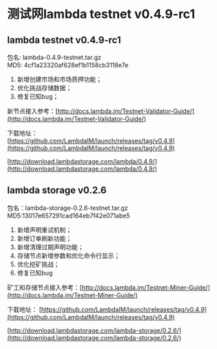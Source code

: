 # 测试网lambda testnet v0.4.9-rc1

## lambda testnet v0.4.9-rc1

包名: lambda-0.4.9-testnet.tar.gz  
MD5: 4cf1a23320af628ef1b1158cb3118e7e
  
1. 新增创建市场和市场质押功能；  
2. 优化挑战存储数据；
3. 修复已知bug；

新节点接入参考：[http://docs.lambda.im/Testnet-Validator-Guide/](http://docs.lambda.im/Testnet-Validator-Guide/)  


下载地址：  
[https://github.com/LambdaIM/launch/releases/tag/v0.4.9](https://github.com/LambdaIM/launch/releases/tag/v0.4.9)

[http://download.lambdastorage.com/lambda/0.4.9/](http://download.lambdastorage.com/lambda/0.4.9/)

## lambda storage v0.2.6
包名：lambda-storage-0.2.6-testnet.tar.gz
MD5:13017e657291cad164eb7f42e071abe5

1. 新增声明重试机制；
2. 新增订单刷新功能；
3. 新增清理过期声明功能；
4. 存储节点新增参数和优化命令行显示；
5. 优化挖矿挑战；
6. 修复已知bug

矿工和存储节点接入参考：[http://docs.lambda.im/Testnet-Miner-Guide/](http://docs.lambda.im/Testnet-Miner-Guide/) 

下载地址： 
[https://github.com/LambdaIM/launch/releases/tag/v0.4.9](https://github.com/LambdaIM/launch/releases/tag/v0.4.9)

[http://download.lambdastorage.com/lambda-storage/0.2.6/](http://download.lambdastorage.com/lambda-storage/0.2.6/)